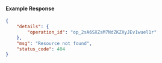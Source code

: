<!-- Code generated for API Clients. DO NOT EDIT. -->

#### Example Response

```json
{
	"details": {
		"operation_id": "op_2sA6SXZsM7NdZKZXyJEv1wuel1r"
	},
	"msg": "Resource not found",
	"status_code": 404
}
```
